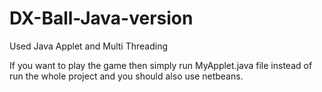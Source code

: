 # DX-Ball-Java-version
Used Java Applet and Multi Threading

If you want to play the game then simply run MyApplet.java file instead of run the whole project and you should also use netbeans.
